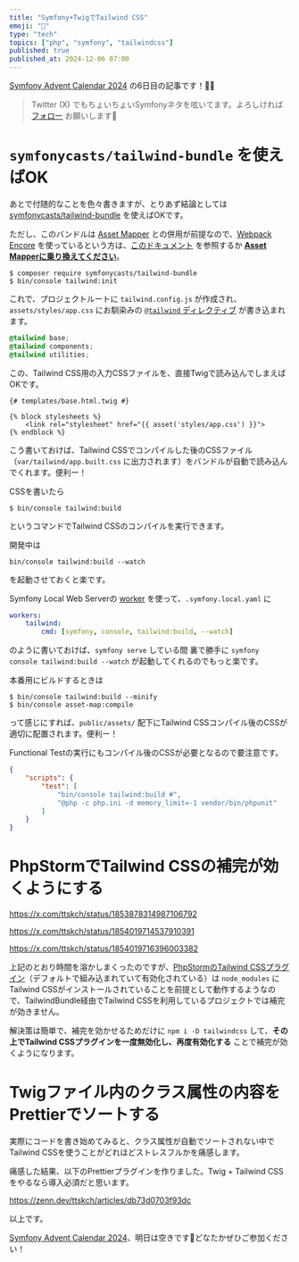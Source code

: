 ```yaml
---
title: "Symfony+TwigでTailwind CSS"
emoji: "🎻"
type: "tech"
topics: ["php", "symfony", "tailwindcss"]
published: true
published_at: 2024-12-06 07:00
---
```


[Symfony Advent Calendar 2024](https://qiita.com/advent-calendar/2024/symfony) の6日目の記事です！🎄✨

> Twitter (X) でもちょいちょいSymfonyネタを呟いてます。よろしければ [フォロー](https://x.com/ttskch) お願いします🤲

# `symfonycasts/tailwind-bundle` を使えばOK

あとで付随的なことを色々書きますが、とりあず結論としては [symfonycasts/tailwind-bundle](https://symfony.com/bundles/TailwindBundle/current/index.html) を使えばOKです。

ただし、このバンドルは [Asset Mapper](https://symfony.com/doc/current/frontend/asset_mapper.html) との併用が前提なので、[Webpack Encore](https://symfony.com/doc/current/frontend/encore/index.html) を使っているという方は、[このドキュメント](https://tailwindcss.com/docs/guides/symfony) を参照するか **[Asset Mapperに乗り換えてください](https://symfony.com/blog/upgrading-symfony-websites-to-assetmapper)**。

```shell
$ composer require symfonycasts/tailwind-bundle
$ bin/console tailwind:init
```

これで、プロジェクトルートに `tailwind.config.js` が作成され、`assets/styles/app.css` にお馴染みの [`@tailwind` ディレクティブ](https://tailwindcss.com/docs/functions-and-directives) が書き込まれます。

```css:assets/styles/app.css
@tailwind base;
@tailwind components;
@tailwind utilities;
```

この、Tailwind CSS用の入力CSSファイルを、直接Twigで読み込んでしまえばOKです。

```twig
{# templates/base.html.twig #}

{% block stylesheets %}
    <link rel="stylesheet" href="{{ asset('styles/app.css') }}">
{% endblock %}
```

こう書いておけば、Tailwind CSSでコンパイルした後のCSSファイル（`var/tailwind/app.built.css` に出力されます）をバンドルが自動で読み込んでくれます。便利ー！

CSSを書いたら

```shell
$ bin/console tailwind:build
```

というコマンドでTailwind CSSのコンパイルを実行できます。

開発中は

```shell
bin/console tailwind:build --watch
```

を起動させておくと楽です。

Symfony Local Web Serverの [worker](https://symfony.com/doc/current/setup/symfony_server.html#configuring-workers) を使って、`.symfony.local.yaml` に

```yaml:.symfony.local.yaml
workers:
    tailwind:
        cmd: [symfony, console, tailwind:build, --watch]
```

のように書いておけば、`symfony serve` している間 裏で勝手に `symfony console tailwind:build --watch` が起動してくれるのでもっと楽です。

本番用にビルドするときは

```shell
$ bin/console tailwind:build --minify
$ bin/console asset-map:compile
```

って感じにすれば、`public/assets/` 配下にTailwind CSSコンパイル後のCSSが適切に配置されます。便利ー！

Functional Testの実行にもコンパイル後のCSSが必要となるので要注意です。

```json:composer.json
{
    "scripts": {
        "test": [
            "bin/console tailwind:build #",
            "@php -c php.ini -d memory_limit=-1 vendor/bin/phpunit"
        ]
    }
}
```

# PhpStormでTailwind CSSの補完が効くようにする

https://x.com/ttskch/status/1853878314987106792

https://x.com/ttskch/status/1854019714537910391

https://x.com/ttskch/status/1854019716396003382

上記のとおり時間を溶かしまくったのですが、[PhpStormのTailwind CSSプラグイン](https://www.jetbrains.com/help/phpstorm/tailwind-css.html)（デフォルトで組み込まれていて有効化されている）は `node_modules` にTailwind CSSがインストールされていることを前提として動作するようなので、TailwindBundle経由でTailwind CSSを利用しているプロジェクトでは補完が効きません。

解決策は簡単で、補完を効かせるためだけに `npm i -D tailwindcss` して、**その上でTailwind CSSプラグインを一度無効化し、再度有効化する** ことで補完が効くようになります。

# Twigファイル内のクラス属性の内容をPrettierでソートする

実際にコードを書き始めてみると、クラス属性が自動でソートされない中でTailwind CSSを使うことがどれほどストレスフルかを痛感します。

痛感した結果、以下のPrettierプラグインを作りました。Twig + Tailwind CSSをやるなら導入必須だと思います。

https://zenn.dev/ttskch/articles/db73d0703f93dc

以上です。

[Symfony Advent Calendar 2024](https://qiita.com/advent-calendar/2024/symfony)、明日は空きです🥺どなたかぜひご参加ください！
